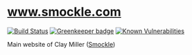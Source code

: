 # www.smockle.com

[![Build Status](https://travis-ci.com/smockle/www.smockle.com.svg?branch=master)](https://travis-ci.com/smockle/www.smockle.com)
[![Greenkeeper badge](https://badges.greenkeeper.io/smockle/www.smockle.com.svg)](https://greenkeeper.io/)
[![Known Vulnerabilities](https://snyk.io/test/github/smockle/www.smockle.com/badge.svg?targetFile=package.json)](https://snyk.io/test/github/smockle/www.smockle.com?targetFile=package.json)

Main website of Clay Miller ([Smockle](https://www.smockle.com))
